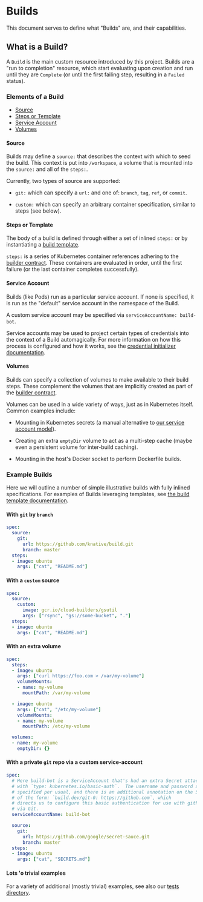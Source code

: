 # Builds

This document serves to define what "Builds" are, and their capabilities.


## What is a Build?

A `Build` is the main custom resource introduced by this project.
Builds are a "run to completion" resource, which start evaluating upon
creation and run until they are `Complete` (or until the first failing
step, resulting in a `Failed` status).

### Elements of a Build

* [Source](#source)
* [Steps or Template](#steps-or-template)
* [Service Account](#service-account)
* [Volumes](#volumes)

#### Source

Builds may define a `source:` that describes the context with which to seed the
build.  This context is put into `/workspace`, a volume that is mounted into
the `source:` and all of the `steps:`.

Currently, two types of source are supported:
 * `git:` which can specify a `url:` and one of: `branch`, `tag`, `ref`,
 or `commit`.

 * `custom:` which can specify an arbitrary container specification, similar to
 steps (see below).


#### Steps or Template

The body of a build is defined through either a set of inlined `steps:` or by
instantiating a [build template](./build-templates.md).

`steps:` is a series of Kubernetes container references adhering to the [builder
contract](./builder-contract.md).  These containers are evaluated in order,
until the first failure (or the last container completes successfully).


#### Service Account

Builds (like Pods) run as a particular service account.  If none is specified, it
is run as the "default" service account in the namespace of the Build.

A custom service account may be specified via `serviceAccountName: build-bot`.

Service accounts may be used to project certain types of credentials into the
context of a Build automagically.  For more information on how this process is
configured and how it works, see the [credential initializer documentation](
./cmd/creds-init/README.md).


#### Volumes

Builds can specify a collection of volumes to make available to their build
steps.  These complement the volumes that are implicitly created as part of
the [builder contract](./builder-contract.md).

Volumes can be used in a wide variety of ways, just as in Kubernetes itself.
Common examples include:

 * Mounting in Kubernetes secrets (a manual alternative to [our service account
 model](./cmd/creds-init/README.md)).

 * Creating an extra `emptyDir` volume to act as a multi-step cache (maybe even
 a persistent volume for inter-build caching).

 * Mounting in the host's Docker socket to perform Dockerfile builds.


### Example Builds

Here we will outline a number of simple illustrative builds with fully inlined
specifications.  For examples of Builds leveraging templates, see [the build
template documentation](./build-templates.md).


#### With `git` by `branch`

```yaml
spec:
  source:
    git:
      url: https://github.com/knative/build.git
      branch: master
  steps:
  - image: ubuntu
    args: ["cat", "README.md"]
```

#### With a `custom` source

```yaml
spec:
  source:
    custom:
      image: gcr.io/cloud-builders/gsutil
      args: ["rsync", "gs://some-bucket", "."]
  steps:
  - image: ubuntu
    args: ["cat", "README.md"]
```

#### With an extra volume

```yaml
spec:
  steps:
  - image: ubuntu
    args: ["curl https://foo.com > /var/my-volume"]
    volumeMounts:
    - name: my-volume
      mountPath: /var/my-volume

  - image: ubuntu
    args: ["cat", "/etc/my-volume"]
    volumeMounts:
    - name: my-volume
      mountPath: /etc/my-volume

  volumes:
  - name: my-volume
    emptyDir: {}
```

#### With a private `git` repo via a custom service-account

```yaml
spec:
  # Here build-bot is a ServiceAccount that's had an extra Secret attached
  # with `type: kubernetes.io/basic-auth`.  The username and password are
  # specified per usual, and there is an additional annotation on the Secret
  # of the form: `build.dev/git-0: https://github.com`, which
  # directs us to configure this basic authentication for use with github
  # via Git.
  serviceAccountName: build-bot

  source:
    git:
      url: https://github.com/google/secret-sauce.git
      branch: master
  steps:
  - image: ubuntu
    args: ["cat", "SECRETS.md"]
```

#### Lots 'o trivial examples

For a variety of additional (mostly trivial) examples, see also our [tests
directory](./tests).
